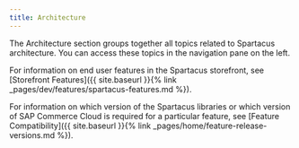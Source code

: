 ```yaml
---
title: Architecture
---
```


The Architecture section groups together all topics related to Spartacus architecture. You can access these topics in the navigation pane on the left.

For information on end user features in the Spartacus storefront, see [Storefront Features]({{ site.baseurl }}{% link _pages/dev/features/spartacus-features.md %}).

For information on which version of the Spartacus libraries or which version of SAP Commerce Cloud is required for a particular feature, see [Feature Compatibility]({{ site.baseurl }}{% link _pages/home/feature-release-versions.md %}).
